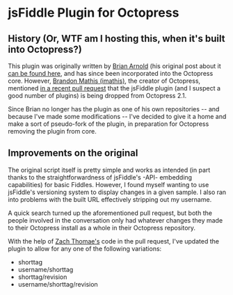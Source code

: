 # jsFiddle Plugin for Octopress

## History (Or, WTF am I hosting this, when it's built into Octopress?)

This plugin was originally written by [Brian Arnold](https://github.com/brianarn) (his original post about it [can be found here](http://brianarn.github.com/blog/2011/08/jsfiddle-plugin/), and has since been incorporated into the Octopress core. However, [Brandon Mathis (imathis)](https://github.com/imathis), the creator of Octopress, mentioned [in a recent pull request](https://github.com/imathis/octopress/pull/789) that the jsFiddle plugin (and I suspect a good number of plugins) is being dropped from Octopress 2.1.

Since Brian no longer has the plugin as one of his own repositories -- and because I've made some modifications -- I've decided to give it a home and make a sort of pseudo-fork of the plugin, in preparation for Octopress removing the plugin from core.

## Improvements on the original

The original script itself is pretty simple and works as intended (in part thanks to the straightforwardness of jsFiddle's -API- embedding capabilities) for basic Fiddles. However, I found myself wanting to use jsFiddle's versioning system to display changes in a given sample. I also ran into problems with the built URL effectively stripping out my username.

A quick search turned up the aforementioned pull request, but both the people involved in the conversation only had whatever changes they made to their Octopress install as a whole in their Octopress repository. 

With the help of [Zach Thomae's](https://github.com/zthomae) code in the pull request, I've updated the plugin to allow for any one of the following variations:

- shorttag
- username/shorttag
- shorttag/revision
- username/shorttag/revision